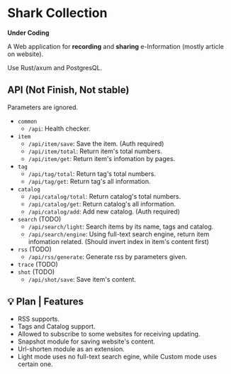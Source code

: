 # Shark Collection
**Under Coding**

A Web application for **recording** and **sharing** e-Information (mostly article on website).

Use Rust/axum and PostgresQL.

## API (Not Finish, Not stable)

Parameters are ignored.

- `common`
  - `/api`: Health checker.
- `item`
  - `/api/item/save`: Save the item. (Auth required)
  - `/api/item/total`: Return item's total numbers.
  - `/api/item/get`: Return item's infomation by pages.
- `tag`
  - `/api/tag/total`: Return tag's total numbers.
  - `/api/tag/get`: Return tag's all information.
- `catalog`
  - `/api/catalog/total`: Return catalog's total numbers.
  - `/api/catalog/get`: Return catalog's all information.
  - `/api/catalog/add`: Add new catalog. (Auth required)
- `search` (TODO)
  - `/api/search/light`: Search items by its name, tags and catalog.
  - `/api/search/engine`: Using full-text search engine, return item infomation related. (Should invert index in item's content first)
- `rss` (TODO)
  - `/api/rss/generate`: Generate rss by parameters given.
- `trace` (TODO)
- `shot` (TODO)
  - `/api/shot/save`: Save item's content.

## 💡 Plan | Features
- RSS supports.
- Tags and Catalog support.
- Allowed to subscribe to some websites for receiving updating.
- Snapshot module for saving website's content.
- Url-shorten module as an extension.
- Light mode uses no full-text search egine, while Custom mode uses certain one.
